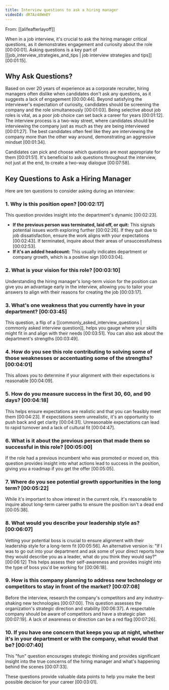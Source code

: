 ```yaml
---
title: Interview questions to ask a hiring manager
videoId: dR7Az48WmEY
---
```


From: [[alifeafterlayoff]] <br/> 

When in a job interview, it's crucial to ask the hiring manager critical questions, as it demonstrates engagement and curiosity about the role <a class="yt-timestamp" data-t="00:00:01">[00:00:01]</a>. Asking questions is a key part of [[job_interview_strategies_and_tips | job interview strategies and tips]] <a class="yt-timestamp" data-t="00:01:15">[00:01:15]</a>.

## Why Ask Questions?

Based on over 20 years of experience as a corporate recruiter, hiring managers often dislike when candidates don't ask any questions, as it suggests a lack of engagement <a class="yt-timestamp" data-t="00:00:44">[00:00:44]</a>. Beyond satisfying the interviewer's expectation of curiosity, candidates should be screening the company and the role simultaneously <a class="yt-timestamp" data-t="00:01:03">[00:01:03]</a>. Being selective about job roles is vital, as a poor job choice can set back a career for years <a class="yt-timestamp" data-t="00:01:12">[00:01:12]</a>. The interview process is a two-way street, where candidates should be interviewing the company just as much as they are being interviewed <a class="yt-timestamp" data-t="00:01:27">[00:01:27]</a>. The best candidates often feel like they are interviewing the company more than the other way around, demonstrating an aggressive mindset <a class="yt-timestamp" data-t="00:01:34">[00:01:34]</a>.

Candidates can pick and choose which questions are most appropriate for them <a class="yt-timestamp" data-t="00:01:51">[00:01:51]</a>. It's beneficial to ask questions throughout the interview, not just at the end, to create a two-way dialogue <a class="yt-timestamp" data-t="00:07:58">[00:07:58]</a>.

## Key Questions to Ask a Hiring Manager

Here are ten questions to consider asking during an interview:

### 1. Why is this position open? <a class="yt-timestamp" data-t="00:02:17">[00:02:17]</a>
This question provides insight into the department's dynamic <a class="yt-timestamp" data-t="00:02:23">[00:02:23]</a>.
*   **If the previous person was terminated, laid off, or quit:** This signals potential issues worth exploring further <a class="yt-timestamp" data-t="00:02:26">[00:02:26]</a>. If they quit due to job dissatisfaction, ensure the work aligns with your expectations <a class="yt-timestamp" data-t="00:02:43">[00:02:43]</a>. If terminated, inquire about their areas of unsuccessfulness <a class="yt-timestamp" data-t="00:02:53">[00:02:53]</a>.
*   **If it's an added headcount:** This usually indicates department or company growth, which is a positive sign <a class="yt-timestamp" data-t="00:03:04">[00:03:04]</a>.

### 2. What is your vision for this role? <a class="yt-timestamp" data-t="00:03:10">[00:03:10]</a>
Understanding the hiring manager's long-term vision for the position can give you an advantage early in the interview, allowing you to tailor your answers to align with their reasons for creating the job <a class="yt-timestamp" data-t="00:03:17">[00:03:17]</a>.

### 3. What's one weakness that you currently have in your department? <a class="yt-timestamp" data-t="00:03:45">[00:03:45]</a>
This question, a flip of a [[commonly_asked_interview_questions | commonly asked interview question]], helps you gauge where your skills might fit in and align with their needs <a class="yt-timestamp" data-t="00:03:51">[00:03:51]</a>. You can also ask about the department's strengths <a class="yt-timestamp" data-t="00:03:49">[00:03:49]</a>.

### 4. How do you see this role contributing to solving some of those weaknesses or accentuating some of the strengths? <a class="yt-timestamp" data-t="00:04:01">[00:04:01]</a>
This allows you to determine if your alignment with their expectations is reasonable <a class="yt-timestamp" data-t="00:04:09">[00:04:09]</a>.

### 5. How do you measure success in the first 30, 60, and 90 days? <a class="yt-timestamp" data-t="00:04:18">[00:04:18]</a>
This helps ensure expectations are realistic and that you can feasibly meet them <a class="yt-timestamp" data-t="00:04:23">[00:04:23]</a>. If expectations seem unrealistic, it's an opportunity to push back and get clarity <a class="yt-timestamp" data-t="00:04:31">[00:04:31]</a>. Unreasonable expectations can lead to rapid turnover and a lack of cultural fit <a class="yt-timestamp" data-t="00:04:47">[00:04:47]</a>.

### 6. What is it about the previous person that made them so successful in this role? <a class="yt-timestamp" data-t="00:05:00">[00:05:00]</a>
If the role had a previous incumbent who was promoted or moved on, this question provides insight into what actions lead to success in the position, giving you a roadmap if you get the offer <a class="yt-timestamp" data-t="00:05:05">[00:05:05]</a>.

### 7. Where do you see potential growth opportunities in the long term? <a class="yt-timestamp" data-t="00:05:22">[00:05:22]</a>
While it's important to show interest in the current role, it's reasonable to inquire about long-term career paths to ensure the position isn't a dead end <a class="yt-timestamp" data-t="00:05:38">[00:05:38]</a>.

### 8. What would you describe your leadership style as? <a class="yt-timestamp" data-t="00:06:07">[00:06:07]</a>
Vetting your potential boss is crucial to ensure alignment with their leadership style for a long-term fit <a class="yt-timestamp" data-t="00:05:56">[00:05:56]</a>. An alternative version is: "If I was to go out into your department and ask some of your direct reports how they would describe you as a leader, what do you think they would say?" <a class="yt-timestamp" data-t="00:06:12">[00:06:12]</a> This helps assess their self-awareness and provides insight into the type of boss you'd be working for <a class="yt-timestamp" data-t="00:06:18">[00:06:18]</a>.

### 9. How is this company planning to address new technology or competitors to stay in front of the market? <a class="yt-timestamp" data-t="00:07:08">[00:07:08]</a>
Before the interview, research the company's competitors and any industry-shaking new technologies <a class="yt-timestamp" data-t="00:07:00">[00:07:00]</a>. This question assesses the organization's strategic direction and stability <a class="yt-timestamp" data-t="00:06:37">[00:06:37]</a>. A respectable company should be aware of competitors and have a strategic plan <a class="yt-timestamp" data-t="00:07:19">[00:07:19]</a>. A lack of awareness or direction can be a red flag <a class="yt-timestamp" data-t="00:07:26">[00:07:26]</a>.

### 10. If you have one concern that keeps you up at night, whether it's in your department or with the company, what would that be? <a class="yt-timestamp" data-t="00:07:40">[00:07:40]</a>
This "fun" question encourages strategic thinking and provides significant insight into the true concerns of the hiring manager and what's happening behind the scenes <a class="yt-timestamp" data-t="00:07:33">[00:07:33]</a>.

These questions provide valuable data points to help you make the best possible decision for your career <a class="yt-timestamp" data-t="00:03:01">[00:03:01]</a>.